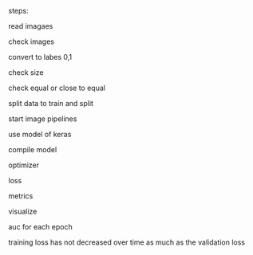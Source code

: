 steps:

read imagaes

check images

convert to labes 0,1

check size

check equal or close to equal

split data to train and split

start image pipelines

use model of keras

compile model

optimizer

loss

metrics

visualize

auc for each epoch

training loss has not decreased over time as much as the validation loss
